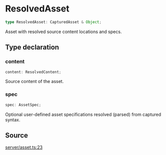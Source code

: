 # ResolvedAsset

```ts
type ResolvedAsset: CapturedAsset & Object;
```

Asset with resolved source content locations and specs.

## Type declaration

### content

```ts
content: ResolvedContent;
```

Source content of the asset.

### spec

```ts
spec: AssetSpec;
```

Optional user-defined asset specifications resolved (parsed) from captured syntax.

## Source

[server/asset.ts:23](https://github.com/Elringus/Imgit/blob/157689c/src/server/asset.ts#L23)

